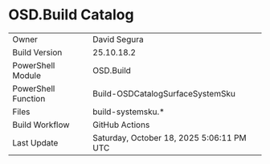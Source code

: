 ﻿# OSD.Build Catalog

| | |
|-|-|
| Owner | David Segura |
| Build Version | 25.10.18.2 |
| PowerShell Module | OSD.Build |
| PowerShell Function | Build-OSDCatalogSurfaceSystemSku |
| Files | build-systemsku.* |
| Build Workflow | GitHub Actions |
| Last Update | Saturday, October 18, 2025 5:06:11 PM UTC |
